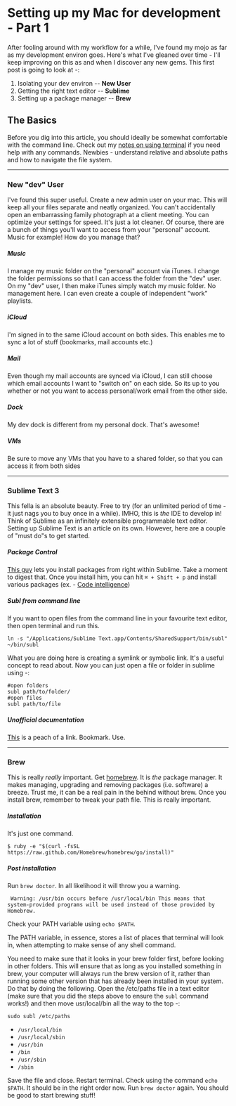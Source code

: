 # Setting up my Mac for development - Part 1
After fooling around with my workflow for a while, I've found my mojo as far as my development environ goes. Here's what I've gleaned over time - I'll keep improving on this as and when I discover any new gems. This first post is going to look at -:

1. Isolating your dev environ -- **New User**
2. Getting the right text editor -- **Sublime**
3. Setting up a package manager -- **Brew**

## The Basics
Before you dig into this article, you should ideally be somewhat comfortable with the command line. Check out my [notes on using terminal](http://thoughtarium.com/terminal-quick-tips-for-mac/) if you need help with any commands. Newbies - understand relative and absolute paths and how to navigate the file system.

----

### New "dev" User
I've found this super useful. Create a new admin user on your mac. This will keep all your files separate and neatly organized. You can't accidentally open an embarrassing family photograph at a client meeting. You can optimize your settings for speed. It's just a lot cleaner. Of course, there are a bunch of things you'll want to access from your "personal" account. Music for example! How do you manage that?

##### Music
I manage my music folder on the "personal" account via iTunes. I change the folder permissions so that I can access the folder from the "dev" user. On my "dev" user, I then make iTunes simply watch my music folder. No management here. I can even create a couple of independent "work" playlists.

##### iCloud
I'm signed in to the same iCloud account on both sides. This enables me to sync a lot of stuff (bookmarks, mail accounts etc.)

##### Mail
Even though my mail accounts are synced via iCloud, I can still choose which email accounts I want to "switch on" on each side. So its up to you whether or not you want to access personal/work email from the other side.

##### Dock
My dev dock is different from my personal dock. That's awesome!

##### VMs
Be sure to move any VMs that you have to a shared folder, so that you can access it from both sides

-----

### Sublime Text 3
This fella is an absolute beauty. Free to try (for an unlimited period of time - it just nags you to buy once in a while). IMHO, this is *the* IDE to develop in! Think of Sublime as an infinitely extensible programmable text editor. Setting up Sublime Text is an article on its own. However, here are a couple of "must do"s to get started.
##### Package Control
[This guy](https://sublime.wbond.net/installation) lets you install packages from right within Sublime. Take a moment to digest that. Once you install him, you can hit `⌘ + Shift + p` and install various packages (ex. - [Code intelligence](https://sublime.wbond.net/packages/SublimeCodeIntel))
##### Subl from command line
If you want to open files from the command line in your favourite text editor, then open terminal and run this.

	ln -s "/Applications/Sublime Text.app/Contents/SharedSupport/bin/subl" ~/bin/subl

What you are doing here is creating a symlink or symbolic link. It's a useful concept to read about. Now you can just open a file or folder in sublime using -:

	#open folders
    subl path/to/folder/
    #open files
    subl path/to/file

##### Unofficial documentation
[This](http://docs.sublimetext.info/en/latest/index.html) is a peach of a link. Bookmark. Use.

-----

### Brew
This is really *really* important. Get [homebrew](http://brew.sh). It is *the* package manager. It makes managing, upgrading and removing packages (i.e. software) a breeze. Trust me, it can be a real pain in the behind without brew. Once you install brew, remember to tweak your path file. This is really important.

##### Installation
It's just one command.

	$ ruby -e "$(curl -fsSL https://raw.github.com/Homebrew/homebrew/go/install)"

##### Post installation
Run `brew doctor`. In all likelihood it will throw you a warning.

	 Warning: /usr/bin occurs before /usr/local/bin This means that system-provided programs will be used instead of those provided by Homebrew.

Check your PATH variable using `echo $PATH`.

The PATH variable, in essence, stores a list of places that terminal will look in, when attempting to make sense of any shell command.

You need to make sure that it looks in your brew folder first, before looking in other folders. This will ensure that as long as you installed something in brew, your computer will always run the brew version of it, rather than running some other version that has already been installed in your system. Do that by doing the following. Open the /etc/paths file in a text editor (make sure that you did the steps above to ensure the `subl` command works!) and then move usr/local/bin all the way to the top -:

	sudo subl /etc/paths

- `/usr/local/bin`
- `/usr/local/sbin`
- `/usr/bin`
- `/bin`
- `/usr/sbin`
- `/sbin`

Save the file and close. Restart terminal. Check using the command `echo $PATH`. It should be in the right order now. Run `brew doctor` again. You should be good to start brewing stuff!